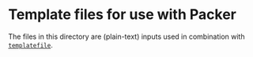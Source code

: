 # Template files for use with Packer

The files in this directory are (plain-text) inputs used in combination with [`templatefile`](https://www.packer.io/docs/templates/hcl_templates/functions/file/templatefile).
